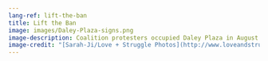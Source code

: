 ```yaml
---
lang-ref: lift-the-ban
title: Lift the Ban
image: images/Daley-Plaza-signs.png
image-description: Coalition protesters occupied Daley Plaza in August 2020.
image-credit: "[Sarah-Ji/Love + Struggle Photos](http://www.loveandstrugglephotos.com/)"
---
```

